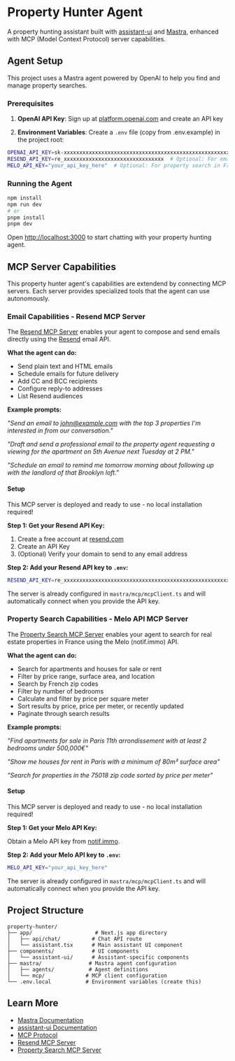 # Property Hunter Agent

A property hunting assistant built with [assistant-ui](https://github.com/Yonom/assistant-ui) and [Mastra](https://mastra.ai), enhanced with MCP (Model Context Protocol) server capabilities.

## Agent Setup

This project uses a Mastra agent powered by OpenAI to help you find and manage property searches.

### Prerequisites

1. **OpenAI API Key**: Sign up at [platform.openai.com](https://platform.openai.com) and create an API key

2. **Environment Variables**: Create a `.env` file (copy from .env.example) in the project root:

```bash
OPENAI_API_KEY=sk-xxxxxxxxxxxxxxxxxxxxxxxxxxxxxxxxxxxxxxxxxxxxxxxxxxxxxxxxxxxx
RESEND_API_KEY=re_xxxxxxxxxxxxxxxxxxxxxxxxxxxxxxxx  # Optional: For email capabilities
MELO_API_KEY="your_api_key_here"  # Optional: For property search in France
```

### Running the Agent

```bash
npm install
npm run dev
# or
pnpm install
pnpm dev
```

Open [http://localhost:3000](http://localhost:3000) to start chatting with your property hunting agent.

## MCP Server Capabilities

This property hunter agent's capabilities are extendend by connecting MCP servers. Each server provides specialized tools that the agent can use autonomously.

### Email Capabilities - Resend MCP Server

The [Resend MCP Server](https://github.com/neil-ac/send-email-mcp) enables your agent to compose and send emails directly using the [Resend](https://resend.com) email API.

**What the agent can do:**
- Send plain text and HTML emails
- Schedule emails for future delivery
- Add CC and BCC recipients
- Configure reply-to addresses
- List Resend audiences

**Example prompts:**

*"Send an email to john@example.com with the top 3 properties I'm interested in from our conversation."*

*"Draft and send a professional email to the property agent requesting a viewing for the apartment on 5th Avenue next Tuesday at 2 PM."*

*"Schedule an email to remind me tomorrow morning about following up with the landlord of that Brooklyn loft."*

#### Setup

This MCP server is deployed and ready to use - no local installation required!

**Step 1: Get your Resend API Key:**

1. Create a free account at [resend.com](https://resend.com)
2. Create an API Key
3. (Optional) Verify your domain to send to any email address

**Step 2: Add your Resend API key to `.env`:**

```bash
RESEND_API_KEY=re_xxxxxxxxxxxxxxxxxxxxxxxxxxxxxxxxxxxxxxxxxxxxxxxxxxxxxxxxxxxx
```

The server is already configured in `mastra/mcp/mcpClient.ts` and will automatically connect when you provide the API key.

### Property Search Capabilities - Melo API MCP Server

The [Property Search MCP Server](https://github.com/neil-ac/property-search-mcp) enables your agent to search for real estate properties in France using the Melo (notif.immo) API.

**What the agent can do:**
- Search for apartments and houses for sale or rent
- Filter by price range, surface area, and location
- Search by French zip codes
- Filter by number of bedrooms
- Calculate and filter by price per square meter
- Sort results by price, price per meter, or recently updated
- Paginate through search results

**Example prompts:**

*"Find apartments for sale in Paris 11th arrondissement with at least 2 bedrooms under 500,000€"*

*"Show me houses for rent in Paris with a minimum of 80m² surface area"*

*"Search for properties in the 75018 zip code sorted by price per meter"*

#### Setup

This MCP server is deployed and ready to use - no local installation required!

**Step 1: Get your Melo API Key:**

Obtain a Melo API key from [notif.immo](https://www.notif.immo/).

**Step 2: Add your Melo API key to `.env`:**

```bash
MELO_API_KEY="your_api_key_here"
```

The server is already configured in `mastra/mcp/mcpClient.ts` and will automatically connect when you provide the API key.

## Project Structure

```
property-hunter/
├── app/                    # Next.js app directory
│   ├── api/chat/          # Chat API route
│   └── assistant.tsx      # Main assistant UI component
├── components/            # UI components
│   └── assistant-ui/      # Assistant-specific components
├── mastra/               # Mastra agent configuration
│   ├── agents/           # Agent definitions
│   └── mcp/             # MCP client configuration
└── .env.local           # Environment variables (create this)
```

## Learn More

- [Mastra Documentation](https://mastra.ai)
- [assistant-ui Documentation](https://github.com/Yonom/assistant-ui)
- [MCP Protocol](https://modelcontextprotocol.io)
- [Resend MCP Server](https://github.com/resend/mcp-send-email)
- [Property Search MCP Server](https://github.com/neil-ac/property-search-mcp)
